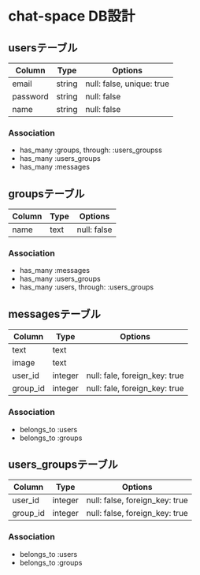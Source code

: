 # chat-space DB設計
## usersテーブル
|Column|Type|Options|
|------|----|-------|
|email|string|null: false, unique: true|
|password|string|null: false|
|name|string|null: false|
### Association
- has_many  :groups,  through:  :users_groupss
- has_many  :users_groups
- has_many  :messages

## groupsテーブル
|Column|Type|Options|
|------|----|-------|
|name|text|null: false|
### Association
- has_many  :messages
- has_many  :users_groups
- has_many  :users,  through:  :users_groups

## messagesテーブル
|Column|Type|Options|
|------|----|-------|
|text|text||
|image|text||
|user_id|integer|null: fale, foreign_key: true|
|group_id|integer|null: fale, foreign_key: true|
### Association
- belongs_to :users
- belongs_to :groups

## users_groupsテーブル
|Column|Type|Options|
|------|----|-------|
|user_id|integer|null: false, foreign_key: true|
|group_id|integer|null: false, foreign_key: true|
### Association
- belongs_to :users
- belongs_to :groups
